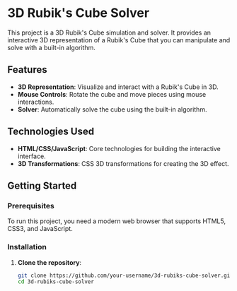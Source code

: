 # 3D Rubik's Cube Solver

This project is a 3D Rubik's Cube simulation and solver. It provides an interactive 3D representation of a Rubik's Cube that you can manipulate and solve with a built-in algorithm.

## Features

- **3D Representation**: Visualize and interact with a Rubik's Cube in 3D.
- **Mouse Controls**: Rotate the cube and move pieces using mouse interactions.
- **Solver**: Automatically solve the cube using the built-in algorithm.

## Technologies Used

- **HTML/CSS/JavaScript**: Core technologies for building the interactive interface.
- **3D Transformations**: CSS 3D transformations for creating the 3D effect.

## Getting Started

### Prerequisites

To run this project, you need a modern web browser that supports HTML5, CSS3, and JavaScript.

### Installation

1. **Clone the repository**:

   ```sh
   git clone https://github.com/your-username/3d-rubiks-cube-solver.git
   cd 3d-rubiks-cube-solver
